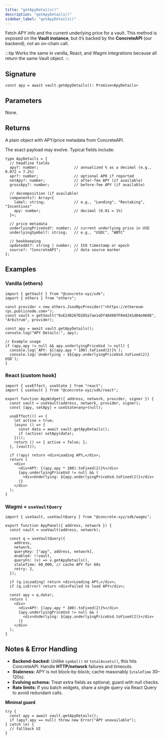 ```yaml
---
title: "getApyDetails()"
description: "getApyDetails()"
sidebar_label: "getApyDetails()"
---
```


Fetch APY info and the current underlying price for a vault.
This method is exposed on the **Vault instance**, but it’s backed by the **ConcreteAPI** (our backend), not an on-chain call.

:::tip
Works the same in vanilla, React, and Wagmi integrations because all return the same Vault object.
:::

## Signature

```tsx
const apy = await vault.getApyDetails(): Promise<ApyDetails>
```

## Parameters

None.

## Returns

A plain object with APY/price metadata from ConcreteAPI.

The exact payload may evolve. Typical fields include:

```tsx
type ApyDetails = {
  // headline fields
  apy?: number;                // annualized % as a decimal (e.g., 0.072 = 7.2%)
  apr?: number;                // optional APR if reported
  netApy?: number;             // after-fee APY (if available)
  grossApy?: number;           // before-fee APY (if available)

  // decomposition (if available)
  components?: Array<{
    label: string;             // e.g., "Lending", "Restaking", "Incentives"
    apy: number;               // decimal (0.01 = 1%)
  }>;

  // price metadata
  underlyingPriceUsd?: number; // current underlying price in USD
  underlyingSymbol?: string;   // e.g., "USDC", "WBTC"

  // bookkeeping
  updatedAt?: string | number; // ISO timestamp or epoch
  source?: "ConcreteAPI";      // data source marker
};
```

## Examples

### Vanilla (ethers)

```tsx
import { getVault } from "@concrete-xyz/sdk";
import { ethers } from "ethers";

const provider = new ethers.JsonRpcProvider("<https://ethereum-rpc.publicnode.com>");
const vault = getVault("0xE2d8267D285a7ae1eDf48498fF044241d04e9608", "Arbitrum", provider);

const apy = await vault.getApyDetails();
console.log("APY Details:", apy);

// Example usage
if (apy.apy != null && apy.underlyingPriceUsd != null) {
  console.log(`APY: ${(apy.apy * 100).toFixed(2)}%`);
  console.log(`Underlying ~ $${apy.underlyingPriceUsd.toFixed(2)} USD`);
}
```

### React (custom hook)

```tsx
import { useEffect, useState } from "react";
import { useVault } from "@concrete-xyz/sdk/react";

export function ApyWidget({ address, network, provider, signer }) {
  const vault = useVault(address, network, provider, signer);
  const [apy, setApy] = useState<any>(null);

  useEffect(() => {
    let active = true;
    (async () => {
      const data = await vault.getApyDetails();
      if (active) setApy(data);
    })();
    return () => { active = false; };
  }, [vault]);

  if (!apy) return <div>Loading APY…</div>;
  return (
    <div>
      <div>APY: {(apy.apy * 100).toFixed(2)}%</div>
      {apy.underlyingPriceUsd != null && (
        <div>Underlying: ${apy.underlyingPriceUsd.toFixed(2)}</div>
      )}
    </div>
  );
}
```

### Wagmi + `useVaultQuery`

```tsx
import { useVault, useVaultQuery } from "@concrete-xyz/sdk/wagmi";

export function ApyPanel({ address, network }) {
  const vault = useVault(address, network);

  const q = useVaultQuery({
    address,
    network,
    queryKey: ["apy", address, network],
    enabled: !!vault,
    queryFn: (v) => v.getApyDetails(),
    staleTime: 60_000, // cache APY for 60s
    retry: 2,
  });

  if (q.isLoading) return <div>Loading APY…</div>;
  if (q.isError) return <div>Failed to load APY</div>;

  const apy = q.data!;
  return (
    <div>
      <div>APY: {(apy.apy * 100).toFixed(2)}%</div>
      {apy.underlyingPriceUsd != null && (
        <div>Underlying: ${apy.underlyingPriceUsd.toFixed(2)}</div>
      )}
    </div>
  );
}
```

## Notes & Error Handling

- **Backend-backed:** Unlike `symbol()` or `totalAssets()`, this hits ConcreteAPI. Handle **HTTP/network** failures and timeouts.
- **Staleness:** APY is not block-by-block; cache reasonably (`staleTime` 30–120s).
- **Evolving schema:** Treat extra fields as optional; guard with null checks.
- **Rate limits:** If you batch widgets, share a single query via React Query to avoid redundant calls.

**Minimal guard**

```tsx
try {
  const apy = await vault.getApyDetails();
  if (apy?.apy == null) throw new Error("APY unavailable");
} catch (e) {
  // fallback UI
}
```
